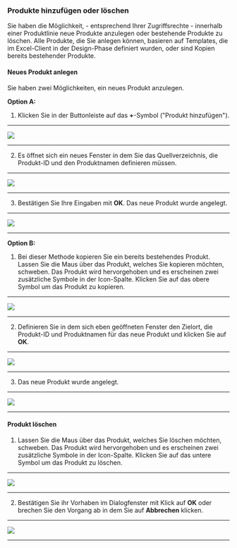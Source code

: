 ### Produkte hinzufügen oder löschen

Sie haben die Möglichkeit, - entsprechend Ihrer Zugriffsrechte - innerhalb einer Produktlinie neue Produkte anzulegen oder bestehende Produkte zu löschen. Alle Produkte, die Sie anlegen können, basieren auf Templates, die im Excel-Client in der Design-Phase definiert wurden, oder sind Kopien bereits bestehender Produkte.

#### Neues Produkt anlegen

Sie haben zwei Möglichkeiten, ein neues Produkt anzulegen.

**Option A:**

1) Klicken Sie in der Buttonleiste auf das **+**-Symbol ("Produkt hinzufügen").

---
![](/Pictures/Web-Client/Produktlinie/Produktübersicht/Produkttabellenbereich/Produkte-hinzufuegen-oder-loeschen/produkte_hinzufuegen_oder_loeschen_1.png)

---

2) Es öffnet sich ein neues Fenster in dem Sie das Quellverzeichnis, die Produkt-ID und den Produktnamen definieren müssen.

---
![](/Pictures/Web-Client/Produktlinie/Produktübersicht/Produkttabellenbereich/Produkte-hinzufuegen-oder-loeschen/produkte_hinzufuegen_oder_loeschen_2.png)

---

3) Bestätigen Sie Ihre Eingaben mit **OK**. Das neue Produkt wurde angelegt.

---
![](/Pictures/Web-Client/Produktlinie/Produktübersicht/Produkttabellenbereich/Produkte-hinzufuegen-oder-loeschen/produkte_hinzufuegen_oder_loeschen_3.png)

---

**Option B:**

1) Bei dieser Methode kopieren Sie ein bereits bestehendes Produkt. Lassen Sie die Maus über das Produkt, welches Sie kopieren möchten, schweben. Das Produkt wird hervorgehoben und es erscheinen zwei zusätzliche Symbole in der Icon-Spalte. Klicken Sie auf das obere Symbol um das Produkt zu kopieren.

---
![](/Pictures/Web-Client/Produktlinie/Produktübersicht/Produkttabellenbereich/Produkte-hinzufuegen-oder-loeschen/produkte_hinzufuegen_oder_loeschen_4.png)

---

2) Definieren Sie in dem sich eben geöffneten Fenster den Zielort, die Produkt-ID und Produktnamen für das neue Produkt und klicken Sie auf **OK**.

---
![](/Pictures/Web-Client/Produktlinie/Produktübersicht/Produkttabellenbereich/Produkte-hinzufuegen-oder-loeschen/produkte_hinzufuegen_oder_loeschen_5.png)

---

3) Das neue Produkt wurde angelegt.

---
![](/Pictures/Web-Client/Produktlinie/Produktübersicht/Produkttabellenbereich/Produkte-hinzufuegen-oder-loeschen/produkte_hinzufuegen_oder_loeschen_6.png)

---

#### Produkt löschen

1) Lassen Sie die Maus über das Produkt, welches Sie löschen möchten, schweben. Das Produkt wird hervorgehoben und es erscheinen zwei zusätzliche Symbole in der Icon-Spalte. Klicken Sie auf das untere Symbol um das Produkt zu löschen.

---
![](/Pictures/Web-Client/Produktlinie/Produktübersicht/Produkttabellenbereich/Produkte-hinzufuegen-oder-loeschen/produkte_hinzufuegen_oder_loeschen_7.png)

---

2) Bestätigen Sie ihr Vorhaben im Dialogfenster mit Klick auf **OK** oder brechen Sie den Vorgang ab in dem Sie auf **Abbrechen** klicken.

---
![](/Pictures/Web-Client/Produktlinie/Produktübersicht/Produkttabellenbereich/Produkte-hinzufuegen-oder-loeschen/produkte_hinzufuegen_oder_loeschen_8.png)

---
